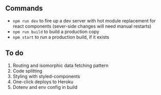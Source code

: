 ## Commands

- `npm run dev` to fire up a dev server with hot module replacement for react components (sever-side changes will need manual restarts)
- `npm run build` to build a production copy
- `npm start` to run a production build, if it exists

## To do

1. Routing and isomorphic data fetching pattern
2. Code splitting
3. Styling with styled-components
4. One-click deploys to Heroku
5. Dotenv and env config in build
